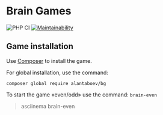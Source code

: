 # Brain Games

![PHP CI](https://github.com/alantaboev/bg/workflows/PHP%20CI/badge.svg)
[![Maintainability](https://api.codeclimate.com/v1/badges/a99a88d28ad37a79dbf6/maintainability)](https://codeclimate.com/github/codeclimate/codeclimate/maintainability)

## Game installation
Use [Composer](https://getcomposer.org/) to install the game.

For global installation, use the command:
```
composer global require alantaboev/bg
```
To start the game «even/odd» use the command: ```brain-even```
> asciinema brain-even